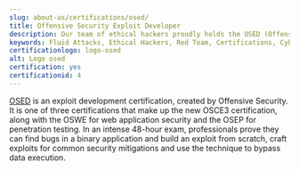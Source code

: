 ```yaml
---
slug: about-us/certifications/osed/
title: Offensive Security Exploit Developer
description: Our team of ethical hackers proudly holds the OSED (Offensive Security Exploit Developer) certification, among many others.
keywords: Fluid Attacks, Ethical Hackers, Red Team, Certifications, Cybersecurity, Pentesters, Whitehat Hackers, OSED
certificationlogo: logo-osed
alt: Logo osed
certification: yes
certificationid: 4
---
```


[OSED](https://www.offensive-security.com/exp301-osed/)
is an exploit development certification,
created by Offensive Security.
It is one of three certifications
that make up the new OSCE3 certification,
along with the OSWE for web application security
and the OSEP for penetration testing.
In an intense 48-hour exam,
professionals prove they can find bugs in a binary application
and build an exploit from scratch,
craft exploits for common security mitigations
and use the technique to bypass data execution.
